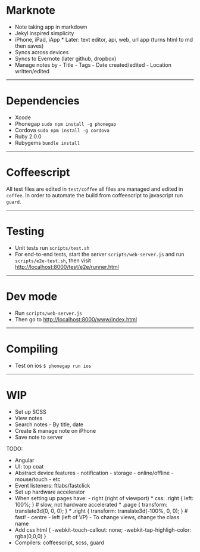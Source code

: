 # Marknote

* Note taking app in markdown
* Jekyl inspired simplicity
* iPhone, iPad, iApp
		* Later: text editor, api, web, url app (turns html to md then saves)
* Syncs across devices
* Syncs to Evernote (later github, dropbox)
* Manage notes by
		- Title
		- Tags
		- Date created/edited
		- Location written/edited

***

# Dependencies

* Xcode
* Phonegap `sudo npm install -g phonegap`
* Cordova `sudo npm install -g cordova`
* Ruby 2.0.0
* Rubygems `bundle install`

***

# Coffeescript

All test files are edited in `test/coffee` all files are managed and edited in `coffee`. In order to automate the build from coffeescript to javascript run `guard`.

***

# Testing

* Unit tests run `scripts/test.sh`
* For end-to-end tests, start the server `scripts/web-server.js` and run `scripts/e2e-test.sh`, then visit [http://localhost:8000/test/e2e/runner.html](http://localhost:8000/test/e2e/runner.html)

***

# Dev mode

* Run `scripts/web-server.js`
* Then go to [http://localhost:8000/www/index.html](http://localhost:8000/www/index.html)

***

# Compiling

* Test on ios `$ phonegap run ios`

***

# WIP

* Set up SCSS
* View notes
* Search notes
		- By title, date
* Create & manage note on iPhone
* Save note to server

TODO:

* Angular
* UI: top coat
* Abstract device features
		- notification
		- storage
		- online/offline
		- mouse/touch
		- etc
* Event listeners: ftlabs/fastclick
* Set up hardware accelerator
* When setting up pages have:
		- right (right of viewport)
				* css: .right { left: 100%; } # slow, not hardware accelerated
				* .page { transform: translate3d(0, 0, 0); }
				* .right { transform: translate3d(-100%, 0, 0); } # fast!
		- centre
		- left (left of VP)
		- To change views, change the class name
* Add css html { -webkit-touch-callout: none; -webkit-tap-highligh-color: rgba(0,0,0) }
* Compilers: coffeescript, scss, guard